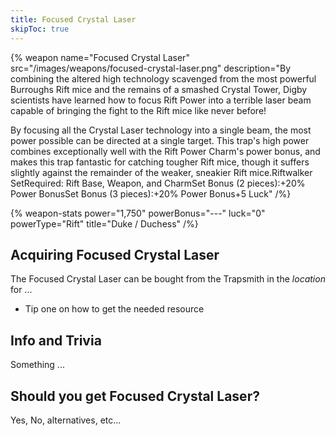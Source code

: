 ```yaml
---
title: Focused Crystal Laser
skipToc: true
---
```


{% weapon
 name="Focused Crystal Laser"
 src="/images/weapons/focused-crystal-laser.png"
 description="By combining the altered high technology scavenged from the most powerful Burroughs Rift mice and the remains of a smashed Crystal Tower, Digby scientists have learned how to focus Rift Power into a terrible laser beam capable of bringing the fight to the Rift mice like never before!

By focusing all the Crystal Laser technology into a single beam, the most power possible can be directed at a single target. This trap's high power combines exceptionally well with the Rift Power Charm's power bonus, and makes this trap fantastic for catching tougher Rift mice, though it suffers slightly against the remainder of the weaker, sneakier Rift mice.Riftwalker SetRequired: Rift Base, Weapon, and CharmSet Bonus (2 pieces):+20% Power BonusSet Bonus (3 pieces):+20% Power Bonus+5 Luck"
/%}

{% weapon-stats
 power="1,750"
 powerBonus="---"
 luck="0"
 powerType="Rift"
 title="Duke / Duchess"
/%}

## Acquiring Focused Crystal Laser

The Focused Crystal Laser can be bought from the Trapsmith in the *location* for ...

- Tip one on how to get the needed resource

## Info and Trivia

Something ...

## Should you get Focused Crystal Laser?

Yes, No, alternatives, etc...
